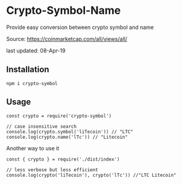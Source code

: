 # Crypto-Symbol-Name

Provide easy conversion between crypto symbol and name

Source: https://coinmarketcap.com/all/views/all/

last updated: 08-Apr-19

## Installation

```
npm i crypto-symbol
```

## Usage

```
const crypto = require('crypto-symbol')

// case insensitive search
console.log(crypto.symbol('liTecoin')) // "LTC"
console.log(crypto.name('lTc')) // "Litecoin"

```

Another way to use it

```
const { crypto } = require('./dist/index')

// less verbose but less efficient
console.log(crypto('liTecoin'), crypto('lTc')) //"LTC Litecoin"
```
